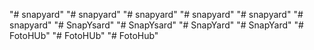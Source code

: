 "# snapyard" 
"# snapyard" 
"# snapyard" 
"# snapyard" 
"# snapyard" 
"# snapyard" 
"# SnapYsard" 
"# SnapYsard" 
"# SnapYard" 
"# SnapYard" 
"# FotoHUb" 
"# FotoHUb" 
"# FotoHub" 
